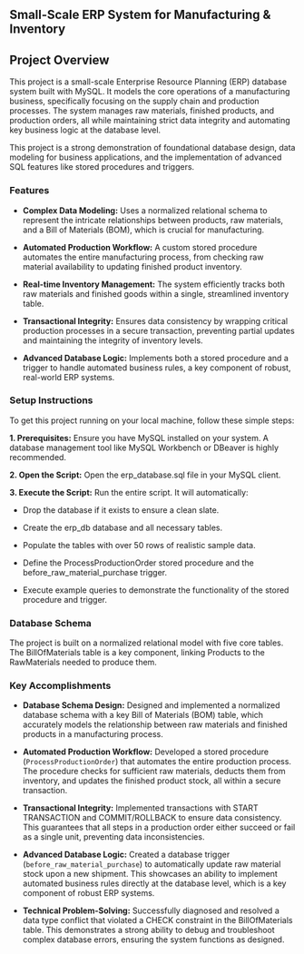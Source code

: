 ## Small-Scale ERP System for Manufacturing & Inventory
## Project Overview
This project is a small-scale Enterprise Resource Planning (ERP) database system built with MySQL. It models the core operations of a manufacturing business, specifically focusing on the supply chain and production processes. The system manages raw materials, finished products, and production orders, all while maintaining strict data integrity and automating key business logic at the database level.

This project is a strong demonstration of foundational database design, data modeling for business applications, and the implementation of advanced SQL features like stored procedures and triggers.

### Features
- **Complex Data Modeling:** Uses a normalized relational schema to represent the intricate relationships between products, raw materials, and a Bill of Materials (BOM), which is crucial for manufacturing.

- **Automated Production Workflow:** A custom stored procedure automates the entire manufacturing process, from checking raw material availability to updating finished product inventory.

- **Real-time Inventory Management:** The system efficiently tracks both raw materials and finished goods within a single, streamlined inventory table.

- **Transactional Integrity:** Ensures data consistency by wrapping critical production processes in a secure transaction, preventing partial updates and maintaining the integrity of inventory levels.

- **Advanced Database Logic:** Implements both a stored procedure and a trigger to handle automated business rules, a key component of robust, real-world ERP systems.

### Setup Instructions
To get this project running on your local machine, follow these simple steps:

**1. Prerequisites:** Ensure you have MySQL installed on your system. A database management tool like MySQL Workbench or DBeaver is highly recommended.

**2. Open the Script:** Open the erp_database.sql file in your MySQL client.

**3. Execute the Script:** Run the entire script. It will automatically:

- Drop the database if it exists to ensure a clean slate.

- Create the erp_db database and all necessary tables.

- Populate the tables with over 50 rows of realistic sample data.

- Define the ProcessProductionOrder stored procedure and the before_raw_material_purchase trigger.

- Execute example queries to demonstrate the functionality of the stored procedure and trigger.

### Database Schema
The project is built on a normalized relational model with five core tables. The BillOfMaterials table is a key component, linking Products to the RawMaterials needed to produce them.

### Key Accomplishments
- **Database Schema Design:** Designed and implemented a normalized database schema with a key Bill of Materials (BOM) table, which accurately models the relationship between raw materials and finished products in a manufacturing process.

- **Automated Production Workflow:** Developed a stored procedure (`ProcessProductionOrder`) that automates the entire production process. The procedure checks for sufficient raw materials, deducts them from inventory, and updates the finished product stock, all within a secure transaction.

- **Transactional Integrity:** Implemented transactions with START TRANSACTION and COMMIT/ROLLBACK to ensure data consistency. This guarantees that all steps in a production order either succeed or fail as a single unit, preventing data inconsistencies.

- **Advanced Database Logic:** Created a database trigger (`before_raw_material_purchase`) to automatically update raw material stock upon a new shipment. This showcases an ability to implement automated business rules directly at the database level, which is a key component of robust ERP systems.

- **Technical Problem-Solving:** Successfully diagnosed and resolved a data type conflict that violated a CHECK constraint in the BillOfMaterials table. This demonstrates a strong ability to debug and troubleshoot complex database errors, ensuring the system functions as designed.
